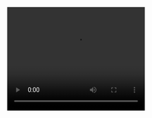 <video width="320" height="240" controls>
  <source src="https://github.com/Acitulen/CleanBase/blob/main/Videos/CBP1.mov" type="video/mp4">
</video>
